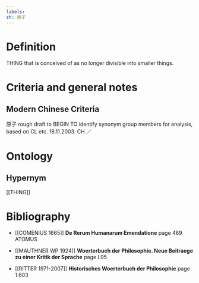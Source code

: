 ```yaml
---
labels: 
zh: 原子
---
```


# Definition
THING that is conceived of as no longer divisible into smaller things.
# Criteria and general notes
## Modern Chinese Criteria
原子
rough draft to BEGIN TO identify synonym group members for analysis, based on CL etc. 18.11.2003. CH ／
# Ontology

## Hypernym
[[THING]]
# Bibliography
- [[COMENIUS 1665]]
**De Rerum Humanarum Emendatione** page 469
ATOMUS
- [[MAUTHNER WP 1924]]
**Woerterbuch der Philosophie. Neue Beitraege zu einer Kritik der Sprache** page I.95

- [[RITTER 1971-2007]]
**Historisches Woerterbuch der Philosophie** page 1.603

